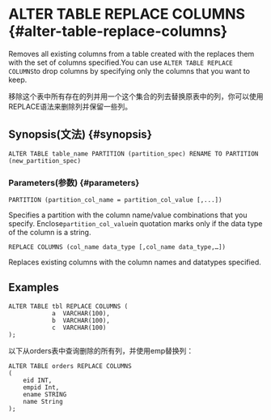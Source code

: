 # ALTER TABLE REPLACE COLUMNS {#alter-table-replace-columns}

Removes all existing columns from a table created with the  replaces them with the set of columns specified.You can use `ALTER TABLE REPLACE COLUMNS`to drop columns by specifying only the columns that you want to keep.

移除这个表中所有存在的列并用一个这个集合的列去替换原表中的列，你可以使用REPLACE语法来删除列并保留一些列。

## Synopsis\(文法\) {#synopsis}

```
ALTER TABLE table_name PARTITION (partition_spec) RENAME TO PARTITION (new_partition_spec)
```

### Parameters\(参数\) {#parameters}

`PARTITION (partition_col_name = partition_col_value [,...])`

Specifies a partition with the column name/value combinations that you specify. Enclose`partition_col_value`in quotation marks only if the data type of the column is a string.

`REPLACE COLUMNS (col_name data_type [,col_name data_type,…])`

Replaces existing columns with the column names and datatypes specified.

## Examples

```
ALTER TABLE tbl REPLACE COLUMNS (
            a  VARCHAR(100),
            b  VARCHAR(100),
            c  VARCHAR(100)
);
```

以下从orders表中查询删除的所有列，并使用emp替换列：

```
ALTER TABLE orders REPLACE COLUMNS 
(
    eid INT, 
    empid Int,
    ename STRING 
    name String
);
```



